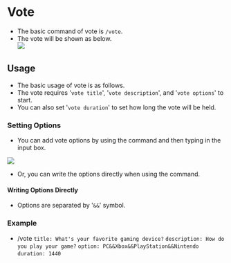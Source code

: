 # Vote
- The basic command of vote is ``/vote``.
- The vote will be shown as below.  
  ![](https://cdn.discordapp.com/attachments/1101718235843399700/1101861653492019300/image.png)

## Usage
- The basic usage of vote is as follows.
- The vote requires '``vote title``', '``vote description``', and '``vote options``' to start.
- You can also set '``vote duration``' to set how long the vote will be held.

### Setting Options
- You can add vote options by using the command and then typing in the input box.

![](https://cdn.discordapp.com/attachments/1101718235843399700/1117384106708303922/image.png)
- Or, you can write the options directly when using the command.

#### Writing Options Directly
- Options are separated by '``&&``' symbol.

### Example
- /vote ``title: What's your favorite gaming device?`` ``description: How do you play your game?`` ``option: PC&&Xbox&&PlayStation&&Nintendo`` ``duration: 1440``
